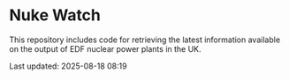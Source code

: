 # Nuke Watch

This repository includes code for retrieving the latest information available on the output of EDF nuclear power plants in the UK.

Last updated: 2025-08-18 08:19